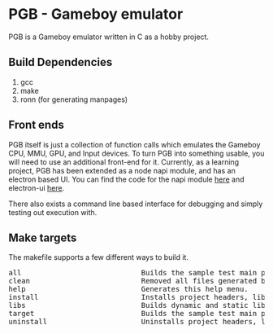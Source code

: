 # PGB - Gameboy emulator

PGB is a Gameboy emulator written in C as a hobby project.

## Build Dependencies

1. gcc
2. make
3. ronn (for generating manpages)

## Front ends

PGB itself is just a collection of function calls which emulates the Gameboy CPU, MMU, GPU, and Input devices.
To turn PGB into something usable, you will need to use an additional front-end for it. Currently, as a learning
project, PGB has been extended as a node napi module, and has an electron based UI. You can find the code for the napi
module [here](https://github.com/pacampbell/napi-pgb) and electron-ui [here](https://github.com/pacampbell/electron-pgb).

There also exists a command line based interface for debugging and simply testing out execution with.

## Make targets

The makefile supports a few different ways to build it.

<pre>
all                            Builds the sample test main program, dynamic libary and static library.
clean                          Removed all files generated by this Makefile.
help                           Generates this help menu.
install                        Installs project headers, libraries, manpages, and pkg-config files.
libs                           Builds dynamic and static libraries.
target                         Builds the sample test main program.
uninstall                      Uninstalls project headers, libraries, manpages, and pkg-config files.
</pre>

